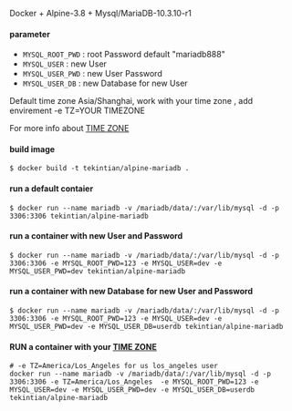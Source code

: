 Docker + Alpine-3.8 + Mysql/MariaDB-10.3.10-r1

#### parameter

* `MYSQL_ROOT_PWD` : root Password   default "mariadb888"
* `MYSQL_USER`     : new User
* `MYSQL_USER_PWD` : new User Password
* `MYSQL_USER_DB`  : new Database for new User

Default time zone Asia/Shanghai, work with your time zone , add envirement  -e TZ=YOUR TIMEZONE

For more info about [TIME ZONE](https://timezonedb.com/time-zones)

#### build image

```
$ docker build -t tekintian/alpine-mariadb .
```

#### run a default contaier

```
$ docker run --name mariadb -v /mariadb/data/:/var/lib/mysql -d -p 3306:3306 tekintian/alpine-mariadb
```

#### run a container with new User and Password

```
$ docker run --name mariadb -v /mariadb/data/:/var/lib/mysql -d -p 3306:3306 -e MYSQL_ROOT_PWD=123 -e MYSQL_USER=dev -e MYSQL_USER_PWD=dev tekintian/alpine-mariadb
```

#### run a container with new Database for new User and Password

```shell
$ docker run --name mariadb -v /mariadb/data/:/var/lib/mysql -d -p 3306:3306 -e MYSQL_ROOT_PWD=123 -e MYSQL_USER=dev -e MYSQL_USER_PWD=dev -e MYSQL_USER_DB=userdb tekintian/alpine-mariadb
```

#### RUN a container with your [TIME ZONE](https://timezonedb.com/time-zones)
```shell
# -e TZ=America/Los_Angeles for us los_angeles user
docker run --name mariadb -v /mariadb/data/:/var/lib/mysql -d -p 3306:3306 -e TZ=America/Los_Angeles  -e MYSQL_ROOT_PWD=123 -e MYSQL_USER=dev -e MYSQL_USER_PWD=dev -e MYSQL_USER_DB=userdb tekintian/alpine-mariadb
```